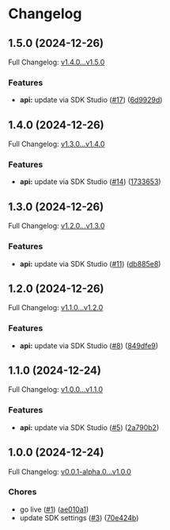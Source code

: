 # Changelog

## 1.5.0 (2024-12-26)

Full Changelog: [v1.4.0...v1.5.0](https://github.com/evrimai/python-client/compare/v1.4.0...v1.5.0)

### Features

* **api:** update via SDK Studio ([#17](https://github.com/evrimai/python-client/issues/17)) ([6d9929d](https://github.com/evrimai/python-client/commit/6d9929d302938fd218313ddeb255fa5bae071488))

## 1.4.0 (2024-12-26)

Full Changelog: [v1.3.0...v1.4.0](https://github.com/evrimai/python-client/compare/v1.3.0...v1.4.0)

### Features

* **api:** update via SDK Studio ([#14](https://github.com/evrimai/python-client/issues/14)) ([1733653](https://github.com/evrimai/python-client/commit/17336532dc3f942af8f428889f42c02a0f86183f))

## 1.3.0 (2024-12-26)

Full Changelog: [v1.2.0...v1.3.0](https://github.com/evrimai/python-client/compare/v1.2.0...v1.3.0)

### Features

* **api:** update via SDK Studio ([#11](https://github.com/evrimai/python-client/issues/11)) ([db885e8](https://github.com/evrimai/python-client/commit/db885e815107118ca29aa51913b87a11d6da28ba))

## 1.2.0 (2024-12-26)

Full Changelog: [v1.1.0...v1.2.0](https://github.com/evrimai/python-client/compare/v1.1.0...v1.2.0)

### Features

* **api:** update via SDK Studio ([#8](https://github.com/evrimai/python-client/issues/8)) ([849dfe9](https://github.com/evrimai/python-client/commit/849dfe93bfa69955739dcc856190818a23c26c98))

## 1.1.0 (2024-12-24)

Full Changelog: [v1.0.0...v1.1.0](https://github.com/evrimai/python-client/compare/v1.0.0...v1.1.0)

### Features

* **api:** update via SDK Studio ([#5](https://github.com/evrimai/python-client/issues/5)) ([2a790b2](https://github.com/evrimai/python-client/commit/2a790b24ef4069baa1a9bf5821e59217f13dbadd))

## 1.0.0 (2024-12-24)

Full Changelog: [v0.0.1-alpha.0...v1.0.0](https://github.com/evrimai/python-client/compare/v0.0.1-alpha.0...v1.0.0)

### Chores

* go live ([#1](https://github.com/evrimai/python-client/issues/1)) ([ae010a1](https://github.com/evrimai/python-client/commit/ae010a160d0c1b0d2a4f8c436cc87b2219bad52f))
* update SDK settings ([#3](https://github.com/evrimai/python-client/issues/3)) ([70e424b](https://github.com/evrimai/python-client/commit/70e424b5e76aceff0e5536a894768870ea14977a))
